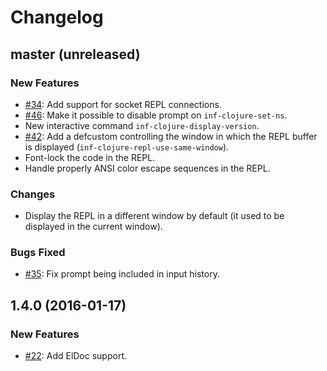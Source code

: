 # Changelog

## master (unreleased)

### New Features

* [#34](https://github.com/clojure-emacs/inf-clojure/pull/34): Add support for socket REPL connections.
* [#46](https://github.com/clojure-emacs/inf-clojure/pull/46): Make it possible to disable prompt on `inf-clojure-set-ns`.
* New interactive command `inf-clojure-display-version`.
* [#42](https://github.com/clojure-emacs/inf-clojure/issues/42): Add a defcustom controlling the window in which the REPL buffer is displayed (`inf-clojure-repl-use-same-window`).
* Font-lock the code in the REPL.
* Handle properly ANSI color escape sequences in the REPL.

### Changes

* Display the REPL in a different window by default (it used to be displayed in the current window).

### Bugs Fixed

* [#35](https://github.com/clojure-emacs/inf-clojure/issues/35): Fix prompt being included in input history.

## 1.4.0 (2016-01-17)

### New Features

* [#22](https://github.com/clojure-emacs/inf-clojure/pull/22): Add ElDoc support.
